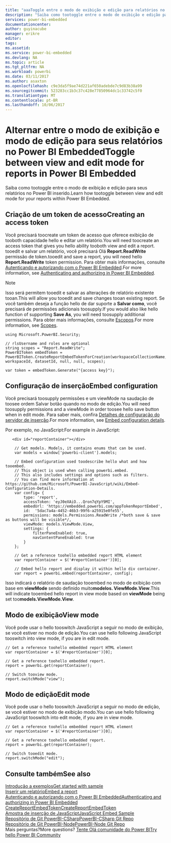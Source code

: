 ```yaml
---
title: "aaaToggle entre o modo de exibição e edição para relatórios no Azure Power BI inserido | Microsoft Docs"
description: "Saiba como tootoggle entre o modo de exibição e edição para seus relatórios no Power BI inserido."
services: power-bi-embedded
documentationcenter: 
author: guyinacube
manager: erikre
editor: 
tags: 
ms.assetid: 
ms.service: power-bi-embedded
ms.devlang: NA
ms.topic: article
ms.tgt_pltfrm: NA
ms.workload: powerbi
ms.date: 03/11/2017
ms.author: asaxton
ms.openlocfilehash: c9e3da5f9ae74d221af650adebde7c9d83b38a99
ms.sourcegitcommit: 523283cc1b3c37c428e77850964dc1c33742c5f0
ms.translationtype: MT
ms.contentlocale: pt-BR
ms.lasthandoff: 10/06/2017
---
```

# <a name="toggle-between-view-and-edit-mode-for-reports-in-power-bi-embedded"></a><span data-ttu-id="a4076-103">Alternar entre o modo de exibição e modo de edição para seus relatórios no Power BI Embedded</span><span class="sxs-lookup"><span data-stu-id="a4076-103">Toggle between view and edit mode for reports in Power BI Embedded</span></span>

<span data-ttu-id="a4076-104">Saiba como tootoggle entre o modo de exibição e edição para seus relatórios no Power BI inserido.</span><span class="sxs-lookup"><span data-stu-id="a4076-104">Learn how tootoggle between view and edit mode for your reports within Power BI Embedded.</span></span>

## <a name="creating-an-access-token"></a><span data-ttu-id="a4076-105">Criação de um token de acesso</span><span class="sxs-lookup"><span data-stu-id="a4076-105">Creating an access token</span></span>

<span data-ttu-id="a4076-106">Você precisará toocreate um token de acesso que oferece exibição de tooboth capacidade hello e editar um relatório.</span><span class="sxs-lookup"><span data-stu-id="a4076-106">You will need toocreate an access token that gives you hello ability tooboth view and edit a report.</span></span> <span data-ttu-id="a4076-107">tooedit e salvar um relatório, você precisará Olá **Report.ReadWrite** permissão de token.</span><span class="sxs-lookup"><span data-stu-id="a4076-107">tooedit and save a report, you will need hello **Report.ReadWrite** token permission.</span></span> <span data-ttu-id="a4076-108">Para obter mais informações, consulte [Autenticando e autorizando com o Power BI Embedded](power-bi-embedded-app-token-flow.md).</span><span class="sxs-lookup"><span data-stu-id="a4076-108">For more information, see [Authenticating and authorizing in Power BI Embedded](power-bi-embedded-app-token-flow.md).</span></span>

> [!NOTE]
> <span data-ttu-id="a4076-109">Isso será permitem tooedit e salvar as alterações de relatório existente tooan.</span><span class="sxs-lookup"><span data-stu-id="a4076-109">This will allow you tooedit and save changes tooan existing report.</span></span> <span data-ttu-id="a4076-110">Se você também deseja a função hello de dar suporte a **Salvar como**, você precisará de permissões adicionais toosupply.</span><span class="sxs-lookup"><span data-stu-id="a4076-110">If you would also like hello function of supporting **Save As**, you will need toosupply additional permissions.</span></span> <span data-ttu-id="a4076-111">Para obter mais informações, consulte [Escopos](power-bi-embedded-app-token-flow.md#scopes).</span><span class="sxs-lookup"><span data-stu-id="a4076-111">For more information, see [Scopes](power-bi-embedded-app-token-flow.md#scopes).</span></span>

```
using Microsoft.PowerBI.Security;

// rlsUsername and roles are optional
string scopes = "Report.ReadWrite";
PowerBIToken embedToken = PowerBIToken.CreateReportEmbedTokenForCreation(workspaceCollectionName, workspaceId, datasetId, null, null, scopes);

var token = embedToken.Generate("{access key}");
```

## <a name="embed-configuration"></a><span data-ttu-id="a4076-112">Configuração de inserção</span><span class="sxs-lookup"><span data-stu-id="a4076-112">Embed configuration</span></span>

<span data-ttu-id="a4076-113">Você precisará toosupply permissões e um viewMode na saudação de toosee ordem Salvar botão quando no modo de edição.</span><span class="sxs-lookup"><span data-stu-id="a4076-113">You will need toosupply permissions and a viewMode in order toosee hello save button when in edit mode.</span></span> <span data-ttu-id="a4076-114">Para saber mais, confira [Detalhes de configuração do servidor de inserção](https://github.com/Microsoft/PowerBI-JavaScript/wiki/Embed-Configuration-Details).</span><span class="sxs-lookup"><span data-stu-id="a4076-114">For more information, see [Embed configuration details](https://github.com/Microsoft/PowerBI-JavaScript/wiki/Embed-Configuration-Details).</span></span>

<span data-ttu-id="a4076-115">Por exemplo, no JavaScript:</span><span class="sxs-lookup"><span data-stu-id="a4076-115">For example in JavaScript:</span></span>

```
   <div id="reportContainer"></div>

    // Get models. Models, it contains enums that can be used.
    var models = window['powerbi-client'].models;

    // Embed configuration used toodescribe hello what and how tooembed.
    // This object is used when calling powerbi.embed.
    // This also includes settings and options such as filters.
    // You can find more information at https://github.com/Microsoft/PowerBI-JavaScript/wiki/Embed-Configuration-Details.
    var config= {
        type: 'report',
        accessToken: 'eyJ0eXAiO...Qron7qYpY9MI',
        embedUrl: 'https://embedded.powerbi.com/appTokenReportEmbed',
        id:  '5dac7a4a-4452-46b3-99f6-a25915e0fe55',
        permissions: models.Permissions.ReadWrite /*both save & save as buttons will be visible*/,
        viewMode: models.ViewMode.View,
        settings: {
            filterPaneEnabled: true,
            navContentPaneEnabled: true
        }
    };

    // Get a reference toohello embedded report HTML element
    var reportContainer = $('#reportContainer')[0];

    // Embed hello report and display it within hello div container.
    var report = powerbi.embed(reportContainer, config);
```

<span data-ttu-id="a4076-116">Isso indicará o relatório de saudação tooembed no modo de exibição com base em **viewMode** sendo definido muito**modelos. ViewMode.View**.</span><span class="sxs-lookup"><span data-stu-id="a4076-116">This will indicate tooembed hello report in view mode based on **viewMode** being set too**models.ViewMode.View**.</span></span>

## <a name="view-mode"></a><span data-ttu-id="a4076-117">Modo de exibição</span><span class="sxs-lookup"><span data-stu-id="a4076-117">View mode</span></span>

<span data-ttu-id="a4076-118">Você pode usar o hello tooswitch JavaScript a seguir no modo de exibição, se você estiver no modo de edição.</span><span class="sxs-lookup"><span data-stu-id="a4076-118">You can use hello following JavaScript tooswitch into view mode, if you are in edit mode.</span></span>

```
// Get a reference toohello embedded report HTML element
var reportContainer = $('#reportContainer')[0];

// Get a reference toohello embedded report.
report = powerbi.get(reportContainer);

// Switch tooview mode.
report.switchMode("view");

```

## <a name="edit-mode"></a><span data-ttu-id="a4076-119">Modo de edição</span><span class="sxs-lookup"><span data-stu-id="a4076-119">Edit mode</span></span>

<span data-ttu-id="a4076-120">Você pode usar o hello tooswitch JavaScript a seguir no modo de edição, se você estiver no modo de exibição modo.</span><span class="sxs-lookup"><span data-stu-id="a4076-120">You can use hello following JavaScript tooswitch into edit mode, if you are in view mode.</span></span>

```
// Get a reference toohello embedded report HTML element
var reportContainer = $('#reportContainer')[0];

// Get a reference toohello embedded report.
report = powerbi.get(reportContainer);

// Switch tooedit mode.
report.switchMode("edit");

```

## <a name="see-also"></a><span data-ttu-id="a4076-121">Consulte também</span><span class="sxs-lookup"><span data-stu-id="a4076-121">See also</span></span>

[<span data-ttu-id="a4076-122">Introdução a exemplos</span><span class="sxs-lookup"><span data-stu-id="a4076-122">Get started with sample</span></span>](power-bi-embedded-get-started-sample.md)  
[<span data-ttu-id="a4076-123">Inserir um relatório</span><span class="sxs-lookup"><span data-stu-id="a4076-123">Embed a report</span></span>](power-bi-embedded-embed-report.md)  
[<span data-ttu-id="a4076-124">Autenticando e autorizando com o Power BI Embedded</span><span class="sxs-lookup"><span data-stu-id="a4076-124">Authenticating and authorizing in Power BI Embedded</span></span>](power-bi-embedded-app-token-flow.md)  
[<span data-ttu-id="a4076-125">CreateReportEmbedToken</span><span class="sxs-lookup"><span data-stu-id="a4076-125">CreateReportEmbedToken</span></span>](https://docs.microsoft.com/dotnet/api/microsoft.powerbi.security.powerbitoken?redirectedfrom=MSDN#methods_)  
[<span data-ttu-id="a4076-126">Amostra de inserção de JavaScript</span><span class="sxs-lookup"><span data-stu-id="a4076-126">JavaScript Embed Sample</span></span>](https://microsoft.github.io/PowerBI-JavaScript/demo/)  
[<span data-ttu-id="a4076-127">Repositório de Git PowerBI-CSharp</span><span class="sxs-lookup"><span data-stu-id="a4076-127">PowerBI-CSharp Git Repo</span></span>](https://github.com/Microsoft/PowerBI-CSharp)  
[<span data-ttu-id="a4076-128">Repositório de Git PowerBI-Node</span><span class="sxs-lookup"><span data-stu-id="a4076-128">PowerBI-Node Git Repo</span></span>](https://github.com/Microsoft/PowerBI-Node)  
<span data-ttu-id="a4076-129">Mais perguntas?</span><span class="sxs-lookup"><span data-stu-id="a4076-129">More questions?</span></span> [<span data-ttu-id="a4076-130">Tente Olá comunidade do Power BI</span><span class="sxs-lookup"><span data-stu-id="a4076-130">Try hello Power BI Community</span></span>](http://community.powerbi.com/)
